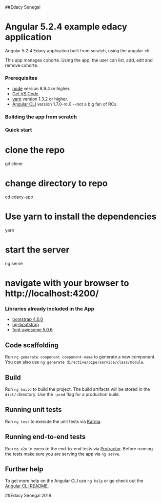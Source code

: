##Edacy Senegal 

# Angular 5.2.4 example edacy application 

 Angular 5.2.4 Edacy application built from scratch, using the angular-cli. 

This app manages cohorte. Using the app, the user can list, add, edit and remove cohorte.

### Prerequisites

 - [node](https://nodejs.org/en/download/) version 8.9.4 or higher.
 - [Get VS Code](https://code.visualstudio.com/download).
 - [yarn](https://yarnpkg.com/lang/en/docs/install/) version 1.3.2 or higher.
 - [Angular CLI](https://github.com/angular/angular-cli) version 1.7.0-rc.0 --not a big fan of RCs.

### Building the app from scratch



### Quick start

# clone the repo
git clone 

# change directory to repo
cd edacy-app

# Use yarn to install the dependencies
yarn

# start the server
ng serve

# navigate with your browser to http://localhost:4200/

### Libraries already included in the App
 - [bootstrap 4.0.0](https://github.com/twbs/bootstrap) 
 - [ng-bootstrap](https://ng-bootstrap.github.io) 
 - [font-awesome 5.0.6](https://github.com/FortAwesome/Font-Awesome) 

## Code scaffolding

Run `ng generate component component-name` to generate a new component. You can also use `ng generate directive/pipe/service/class/module`.

## Build

Run `ng build` to build the project. The build artifacts will be stored in the `dist/` directory. Use the `-prod` flag for a production build.

## Running unit tests

Run `ng test` to execute the unit tests via [Karma](https://karma-runner.github.io).

## Running end-to-end tests

Run `ng e2e` to execute the end-to-end tests via [Protractor](http://www.protractortest.org/).
Before running the tests make sure you are serving the app via `ng serve`.

## Further help

To get more help on the Angular CLI use `ng help` or go check out the [Angular CLI README](https://github.com/angular/angular-cli/blob/master/README.md).

##Edacy Senegal 2018

